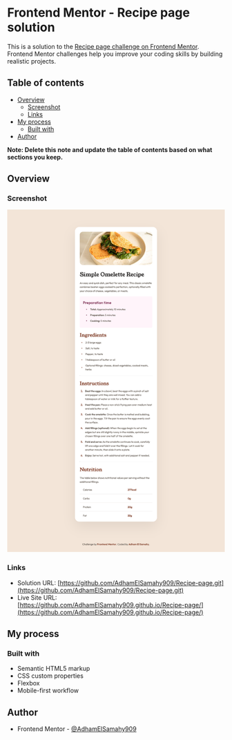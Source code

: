 # Frontend Mentor - Recipe page solution

This is a solution to the [Recipe page challenge on Frontend Mentor](https://www.frontendmentor.io/challenges/recipe-page-KiTsR8QQKm). Frontend Mentor challenges help you improve your coding skills by building realistic projects.

## Table of contents

- [Overview](#overview)
  - [Screenshot](#screenshot)
  - [Links](#links)
- [My process](#my-process)
  - [Built with](#built-with)
- [Author](#author)

**Note: Delete this note and update the table of contents based on what sections you keep.**

## Overview

### Screenshot

![](./assets/images/Recipe%20Page.png)

### Links

- Solution URL: [https://github.com/AdhamElSamahy909/Recipe-page.git](https://github.com/AdhamElSamahy909/Recipe-page.git)
- Live Site URL: [https://github.com/AdhamElSamahy909.github.io/Recipe-page/](https://github.com/AdhamElSamahy909.github.io/Recipe-page/)

## My process

### Built with

- Semantic HTML5 markup
- CSS custom properties
- Flexbox
- Mobile-first workflow

## Author

- Frontend Mentor - [@AdhamElSamahy909](https://www.frontendmentor.io/profile/AdhamElSamahy909)
